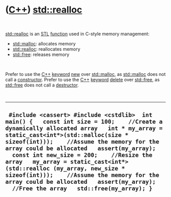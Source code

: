 



 

 

 

 

 

([C++](Cpp.md)) [std::realloc](CppRealloc.md)
===============================================

 

[std::realloc](CppRealloc.md) is an [STL](CppStl.md)
[function](CppFunction.md) used in C-style memory management:

-   [std::malloc](CppMalloc.md): allocates memory
-   [std::realloc](CppRealloc.md): reallocates memory
-   [std::free](CppFree.md): releases memory

 

Prefer to use the [C++](Cpp.md) [keyword](CppKeyword.md)
[new](CppNew.md) over [std::malloc](CppMalloc.md), as
[std::malloc](CppMalloc.md) does not call a
[constructor](CppConstructor.md). Prefer to use the [C++](Cpp.md)
[keyword](CppKeyword.md) [delete](CppDelete.md) over
[std::free](CppFree.md), as [std::free](CppFree.md) does not call a
[destructor](CppDestructor.md).

 

  ------------------------------------------------------------------------------------------------------------------------------------------------------------------------------------------------------------------------------------------------------------------------------------------------------------------------------------------------------------------------------------------------------------------------------------------------------------------------------------------------------------------------------------------
  ` #include <cassert> #include <cstdlib>  int main() {   const int size = 100;    //Create a dynamically allocated array   int * my_array = static_cast<int*>(std::malloc(size * sizeof(int)));    //Assume the memory for the array could be allocated   assert(my_array);    const int new_size = 200;    //Resize the array   my_array = static_cast<int*>(std::realloc (my_array, new_size * sizeof(int)));    //Assume the memory for the array could be allocated   assert(my_array);    //Free the array   std::free(my_array); }`
  ------------------------------------------------------------------------------------------------------------------------------------------------------------------------------------------------------------------------------------------------------------------------------------------------------------------------------------------------------------------------------------------------------------------------------------------------------------------------------------------------------------------------------------------

 

 

 

 

 





 



